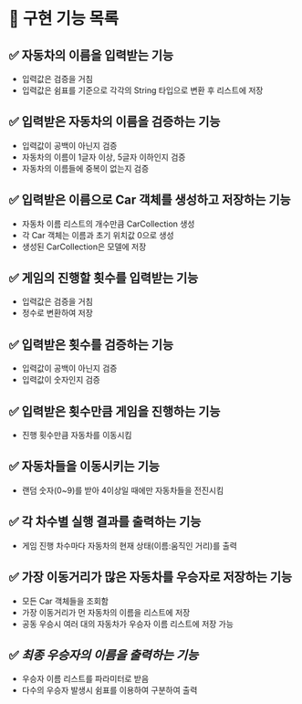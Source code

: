 # 🚀 구현 기능 목록

## ✅ 자동차의 이름을 입력받는 기능
- 입력값은 검증을 거침
- 입력값은 쉼표를 기준으로 각각의 String 타입으로 변환 후 리스트에 저장

## ✅ 입력받은 자동차의 이름을 검증하는 기능
- 입력값이 공백이 아닌지 검증
- 자동차의 이름이 1글자 이상, 5글자 이하인지 검증
- 자동차의 이름들에 중복이 없는지 검증

## ✅ 입력받은 이름으로 Car 객체를 생성하고 저장하는 기능
- 자동차 이름 리스트의 개수만큼 CarCollection 생성
- 각 Car 객체는 이름과 초기 위치값 0으로 생성
- 생성된 CarCollection은 모델에 저장

## ✅ 게임의 진행할 횟수를 입력받는 기능
- 입력값은 검증을 거침
- 정수로 변환하여 저장

## ✅ 입력받은 횟수를 검증하는 기능
- 입력값이 공백이 아닌지 검증
- 입력값이 숫자인지 검증

## ✅ 입력받은 횟수만큼 게임을 진행하는 기능
- 진행 횟수만큼 자동차를 이동시킴

## ✅ 자동차들을 이동시키는 기능
- 랜덤 숫자(0~9)를 받아 4이상일 때에만 자동차들을 전진시킴  

## ✅ 각 차수별 실행 결과를 출력하는 기능
- 게임 진행 차수마다 자동차의 현재 상태(이름:움직인 거리)를 출력

## ✅ 가장 이동거리가 많은 자동차를 우승자로 저장하는 기능
- 모든 Car 객체들을 조회함
- 가장 이동거리가 먼 자동차의 이름을 리스트에 저장
- 공동 우승시 여러 대의 자동차가 우승자 이름 리스트에 저장 가능

## ✅ _최종 우승자의 이름을 출력하는 기능_
- 우승자 이름 리스트를 파라미터로 받음
- 다수의 우승자 발생시 쉼표를 이용하여 구분하여 출력

